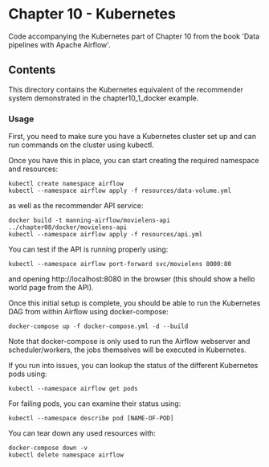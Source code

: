 # Chapter 10 - Kubernetes

Code accompanying the Kubernetes part of Chapter 10 from the book 'Data pipelines with Apache Airflow'.

## Contents

This directory contains the Kubernetes equivalent of the recommender system demonstrated in the chapter10_1_docker example.

### Usage

First, you need to make sure you have a Kubernetes cluster set up and can run commands on the cluster using kubectl.

Once you have this in place, you can start creating the required namespace and resources:

```
kubectl create namespace airflow
kubectl --namespace airflow apply -f resources/data-volume.yml
```

as well as the recommender API service:

```
docker build -t manning-airflow/movielens-api ../chapter08/docker/movielens-api
kubectl --namespace airflow apply -f resources/api.yml
```

You can test if the API is running properly using:

```
kubectl --namespace airflow port-forward svc/movielens 8000:80
```

and opening http://localhost:8080 in the browser (this should show a hello world page from the API).

Once this initial setup is complete, you should be able to run the Kubernetes DAG from within Airflow using docker-compose:

```
docker-compose up -f docker-compose.yml -d --build
```

Note that docker-compose is only used to run the Airflow webserver and scheduler/workers, the jobs themselves will be executed in Kubernetes.

If you run into issues, you can lookup the status of the different Kubernetes pods using:

```
kubectl --namespace airflow get pods
```

For failing pods, you can examine their status using:

```
kubectl --namespace describe pod [NAME-OF-POD]
```

You can tear down any used resources with:

```
docker-compose down -v
kubectl delete namespace airflow
```
